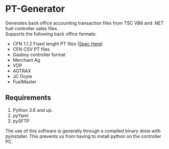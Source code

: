 # PT-Generator

Generates back office accounting transaction files from TSC VB6 and .NET fuel controller sales files.  
Supports the following back office formats: 
* CFN 1.1.2 Fixed length PT files ([Spec Here](http://www.cfnnet.com/OpManual/appendix/ptlayout112.html))
* CFN CSV PT files
* Gasboy controller format
* Merchant Ag
* VDP
* AGTRAX
* JC Doyle
* FuelMaster

## Requirements
1. Python 3.6 and up.
2. pyYaml
3. pySFTP

The use of this software is generally through a compiled binary done with pyinstaller. This prevents us from having to install python on the controller PC.
